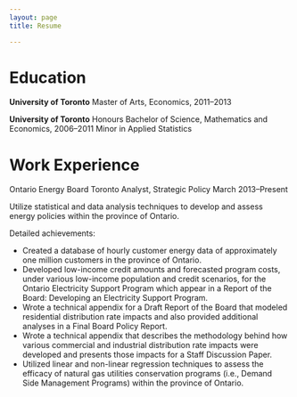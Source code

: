 ```yaml
---
layout: page
title: Resume

---
```



# Education
**University of Toronto**
Master of Arts, Economics, 2011–2013

**University of Toronto**
Honours Bachelor of Science, Mathematics and Economics, 2006–2011
Minor in Applied Statistics

# Work Experience
Ontario Energy Board Toronto
Analyst, Strategic Policy March 2013–Present

Utilize statistical and data analysis techniques to develop and assess energy policies within the province of
Ontario.

Detailed achievements:

* Created a database of hourly customer energy data of approximately one million customers in the province of Ontario.
* Developed low-income credit amounts and forecasted program costs, under various low-income population and credit scenarios, for the Ontario Electricity Support Program which appear in a Report of the Board: Developing an Electricity Support Program.
* Wrote a technical appendix for a Draft Report of the Board that modeled residential distribution rate impacts and also provided additional analyses in a Final Board Policy Report.
* Wrote a technical appendix that describes the methodology behind how various commercial and industrial distribution rate impacts were developed and presents those impacts for a Staff Discussion Paper.
* Utilized linear and non-linear regression techniques to assess the efficacy of natural gas utilities conservation programs (i.e., Demand Side Management Programs) within the province of Ontario.
